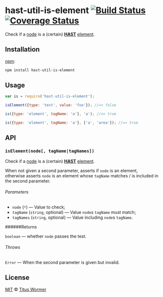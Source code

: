 # hast-util-is-element [![Build Status][build-badge]][build-page] [![Coverage Status][coverage-badge]][coverage-page]

Check if a [node][] is a (certain) [**HAST**][hast] [element][].

## Installation

[npm][]:

```bash
npm install hast-util-is-element
```

## Usage

```javascript
var is = require('hast-util-is-element');

isElement({type: 'text', value: 'foo'}); //=> false

is({type: 'element', tagName: 'a'}, 'a'); //=> true

is({type: 'element', tagName: 'a'}, ['a', 'area']); //=> true
```

## API

### `isElement(node[, tagName|tagNames])`

Check if a [node][] is a (certain) [**HAST**][hast] [element][].

When not given a second parameter, asserts if `node` is an element,
otherwise asserts `node` is an element whose `tagName` matches / is
included in the second parameter.

###### Parameters

*   `node` (`*`) — Value to check;
*   `tagName` (`string`, optional) — Value `node`s `tagName` must match;
*   `tagNames` (`string`, optional) — Value including `node`s `tagName`.

######Returns

`boolean` — whether `node` passes the test.

###### Throws

`Error` — When the second parameter is given but invalid.

## License

[MIT][license] © [Titus Wormer][author]

<!-- Definition -->

[build-badge]: https://img.shields.io/travis/wooorm/hast-util-is-element.svg

[build-page]: https://travis-ci.org/wooorm/hast-util-is-element

[coverage-badge]: https://img.shields.io/codecov/c/github/wooorm/hast-util-is-element.svg

[coverage-page]: https://codecov.io/github/wooorm/hast-util-is-element?branch=master

[npm]: https://docs.npmjs.com/cli/install

[license]: LICENSE

[author]: http://wooorm.com

[hast]: https://github.com/wooorm/hast

[node]: https://github.com/wooorm/hast#node

[element]: https://github.com/wooorm/hast#element
